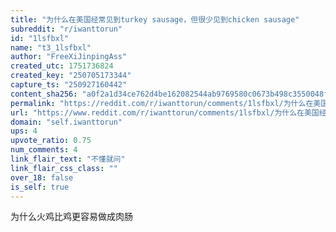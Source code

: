 ```yaml
---
title: "为什么在美国经常见到turkey sausage，但很少见到chicken sausage"
subreddit: "r/iwanttorun"
id: "1lsfbxl"
name: "t3_1lsfbxl"
author: "FreeXiJinpingAss"
created_utc: 1751736824
created_key: "250705173344"
capture_ts: "250927160442"
content_sha256: "a0f2a1d34ce762d4be162082544ab9769580c0673b498c3550048f3379a44eb7"
permalink: "https://reddit.com/r/iwanttorun/comments/1lsfbxl/为什么在美国经常见到turkey_sausage但很少见到chicken_sausage/"
url: "https://www.reddit.com/r/iwanttorun/comments/1lsfbxl/为什么在美国经常见到turkey_sausage但很少见到chicken_sausage/"
domain: "self.iwanttorun"
ups: 4
upvote_ratio: 0.75
num_comments: 4
link_flair_text: "不懂就问"
link_flair_css_class: ""
over_18: false
is_self: true
---
```


为什么火鸡比鸡更容易做成肉肠
